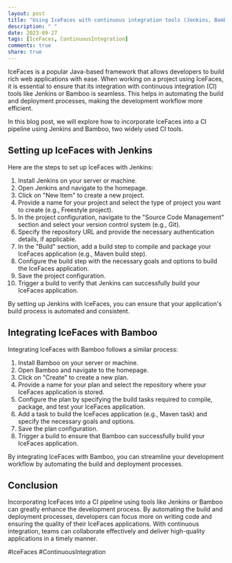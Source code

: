 ```yaml
---
layout: post
title: "Using IceFaces with continuous integration tools (Jenkins, Bamboo)"
description: " "
date: 2023-09-27
tags: [IceFaces, ContinuousIntegration]
comments: true
share: true
---
```


IceFaces is a popular Java-based framework that allows developers to build rich web applications with ease. When working on a project using IceFaces, it is essential to ensure that its integration with continuous integration (CI) tools like Jenkins or Bamboo is seamless. This helps in automating the build and deployment processes, making the development workflow more efficient.

In this blog post, we will explore how to incorporate IceFaces into a CI pipeline using Jenkins and Bamboo, two widely used CI tools.

## Setting up IceFaces with Jenkins

Here are the steps to set up IceFaces with Jenkins:

1. Install Jenkins on your server or machine.
2. Open Jenkins and navigate to the homepage.
3. Click on "New Item" to create a new project.
4. Provide a name for your project and select the type of project you want to create (e.g., Freestyle project).
5. In the project configuration, navigate to the "Source Code Management" section and select your version control system (e.g., Git).
6. Specify the repository URL and provide the necessary authentication details, if applicable.
7. In the "Build" section, add a build step to compile and package your IceFaces application (e.g., Maven build step).
8. Configure the build step with the necessary goals and options to build the IceFaces application.
9. Save the project configuration.
10. Trigger a build to verify that Jenkins can successfully build your IceFaces application.

By setting up Jenkins with IceFaces, you can ensure that your application's build process is automated and consistent.

## Integrating IceFaces with Bamboo

Integrating IceFaces with Bamboo follows a similar process:

1. Install Bamboo on your server or machine.
2. Open Bamboo and navigate to the homepage.
3. Click on "Create" to create a new plan.
4. Provide a name for your plan and select the repository where your IceFaces application is stored.
5. Configure the plan by specifying the build tasks required to compile, package, and test your IceFaces application.
6. Add a task to build the IceFaces application (e.g., Maven task) and specify the necessary goals and options.
7. Save the plan configuration.
8. Trigger a build to ensure that Bamboo can successfully build your IceFaces application.

By integrating IceFaces with Bamboo, you can streamline your development workflow by automating the build and deployment processes.

## Conclusion
Incorporating IceFaces into a CI pipeline using tools like Jenkins or Bamboo can greatly enhance the development process. By automating the build and deployment processes, developers can focus more on writing code and ensuring the quality of their IceFaces applications. With continuous integration, teams can collaborate effectively and deliver high-quality applications in a timely manner.

#IceFaces #ContinuousIntegration